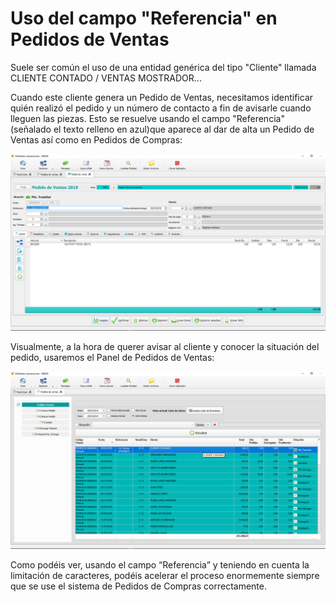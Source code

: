 # Uso del campo "Referencia" en Pedidos de Ventas

Suele ser común el uso de una entidad genérica del tipo "Cliente" llamada CLIENTE CONTADO / VENTAS MOSTRADOR...

Cuando este cliente genera un Pedido de Ventas, necesitamos identificar quién realizó el pedido y un número de contacto a fin de avisarle cuando lleguen las piezas. Esto se resuelve usando el campo "Referencia" (señalado el texto relleno en azul)que aparece al dar de alta un Pedido de Ventas así como en Pedidos de Compras:

![](<../../../.gitbook/assets/image (258).png>)

Visualmente, a la hora de querer avisar al cliente y conocer la situación del pedido, usaremos el Panel de Pedidos de Ventas:

![](<../../../.gitbook/assets/image (259).png>)

Como podéis ver, usando el campo “Referencia” y teniendo en cuenta la limitación de caracteres, podéis acelerar el proceso enormemente siempre que se use el sistema de Pedidos de Compras correctamente.
